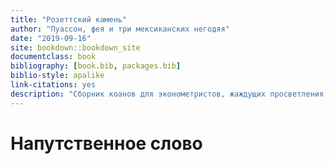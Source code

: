 ```yaml
--- 
title: "Розеттский камень"
author: "Пуассон, фея и три мексиканских негодяя"
date: "2019-09-16"
site: bookdown::bookdown_site
documentclass: book
bibliography: [book.bib, packages.bib]
biblio-style: apalike
link-citations: yes
description: "Сборник коанов для эконометристов, жаждущих просветления."
---
```


# Напутственное слово



